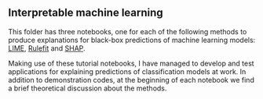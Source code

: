 ## Interpretable machine learning

This folder has three notebooks, one for each of the following methods to produce explanations for black-box predictions of machine learning models: [LIME](https://lime-ml.readthedocs.io/en/latest/), [Rulefit](https://github.com/christophM/rulefit) and [SHAP](https://shap.readthedocs.io/en/latest/index.html).

Making use of these tutorial notebooks, I have managed to develop and test applications for explaining predictions of classification models at work. In addition to demonstration codes, at the beginning of each notebook we find a brief theoretical discussion about the methods.
